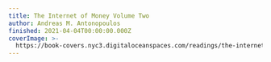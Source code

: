```yaml
---
title: The Internet of Money Volume Two
author: Andreas M. Antonopoulos
finished: 2021-04-04T00:00:00.000Z
coverImage: >-
  https://book-covers.nyc3.digitaloceanspaces.com/readings/the-internet-of-money-volume-two-01.jpg
---
```

